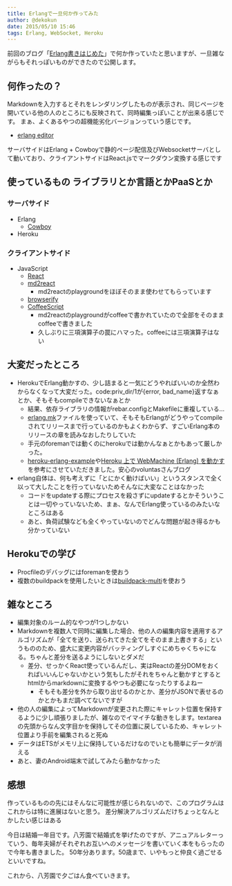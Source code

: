 ```yaml
---
title: Erlangで一旦何か作ってみた
author: @dekokun
date: 2015/05/10 15:46
tags: Erlang, WebSocket, Heroku
---
```


前回のブログ「[Erlang書きはじめた](http://dekokun.github.io/posts/2015-04-26.html)」で何か作っていたと思いますが、一旦雑ながらもそれっぽいものができたので公開します。

## 何作ったの？

Markdownを入力するとそれをレンダリングしたものが表示され、同じページを開いている他の人のところにも反映されて、同時編集っぽいことが出来る感じです。
まぁ、よくあるやつの超機能劣化バージョンっていう感じです。

- [erlang editor](http://erl-editor.herokuapp.com/)

サーバサイドはErlang + Cowboyで静的ページ配信及びWebsocketサーバとして動いており、クライアントサイドはReact.jsでマークダウン変換する感じです

## 使っているもの ライブラリとか言語とかPaaSとか

### サーバサイド

- Erlang
    - [Cowboy](https://github.com/ninenines/cowboy)
- Heroku
    
### クライアントサイド

- JavaScript
    - [React](https://github.com/facebook/react)
    - [md2react](https://github.com/mizchi/md2react)
        - md2reactのplaygroundをほぼそのまま使わせてもらっています
    - [browserify](http://browserify.org/)
    - [CoffeeScript](http://coffeescript.org/)
        - md2reactのplaygroundがcoffeeで書かれていたので全部をそのままcoffeeで書きました
        - 久しぶりに三項演算子の罠にハマった。coffeeには三項演算子はない

## 大変だったところ

- HerokuでErlang動かすの、少し詰まると一気にどうやればいいのか全然わからなくなって大変だった。code:priv_dir/1が{error, bad_name}返すなぁとか、そもそもcompileできないなぁとか
    - 結果、依存ライブラリの情報がrebar.configとMakefileに重複している…
    - [erlang.mk](https://github.com/ninenines/erlang.mk)ファイルを使っていて、そもそもErlangがどうやってcompileされてリリースまで行っているのかもよくわからず、すごいErlang本のリリースの章を読みなおしたりしていた
    - 手元のforemanでは動くのにherokuでは動かんなぁとかもあって厳しかった。
    - [heroku-erlang-example](https://github.com/6/heroku-erlang-example)や[Heroku 上で WebMachine (Erlang) を動かす](http://voluntas.hatenablog.com/entry/20111218/1324167999)を参考にさせていただきました。安心のvoluntasさんブログ
- erlang自体は、何も考えずに「とにかく動けばいい」というスタンスで全く以って大したことを行っていないためそんなに大変なことはなかった
    - コードをupdateする際にプロセスを殺さずにupdateするとかそういうことは一切やっていないため、まぁ、なんでErlang使っているのみたいなところはある
    - あと、負荷試験なども全くやっていないのでどんな問題が起き得るかも分かっていない

## Herokuでの学び

- Procfileのデバッグにはforemanを使おう
- 複数のbuildpackを使用したいときは[buildpack-multi](https://github.com/ddollar/heroku-buildpack-multi)を使おう

## 雑なところ

- 編集対象のルーム的なやつが1つしかない
- Markdownを複数人で同時に編集した場合、他の人の編集内容を適用するアルゴリズムが「全てを送り、送られてきた全てをそのまま上書きする」というもののため、盛大に変更内容がバッティングしすぐにめちゃくちゃになる。ちゃんと差分を送るようにしないとダメだ
    - 差分、せっかくReact使っているんだし、実はReactの差分DOMをおくればいいんじゃないかという気もしたがそれをちゃんと動かすとするとhtmlからmarkdownに変換するやつも必要になったりするよねー
        - そもそも差分を外から取り出せるのかとか、差分がJSONで表せるのかとかもまだ調べてないですが
- 他の人の編集によってMarkdownが変更された際にキャレット位置を保持するように少し頑張りましたが、雑なのでイマイチな動きをします。textareaの先頭からなん文字目かを保持してその位置に戻しているため、キャレット位置より手前を編集されると死ぬ
- データはETSがメモリ上に保持しているだけなのでいとも簡単にデータが消える
- あと、妻のAndroid端末で試してみたら動かなかった

## 感想

作っているものの先にはそんなに可能性が感じられないので、このプログラムはこれからは特に進展はないと思う。
差分解決アルゴリズムだけちょっとなんとかしたい感じはある

今日は結婚一年目です。八芳園で結婚式を挙げたのですが、アニュアルレターっていう、毎年夫婦がそれぞれお互いへのメッセージを書いていく本をもらったので今年も書きました。
50年分あります。50歳まで、いやもっと仲良く過ごせるといいですね。

これから、八芳園で夕ごはん食べていきます。
